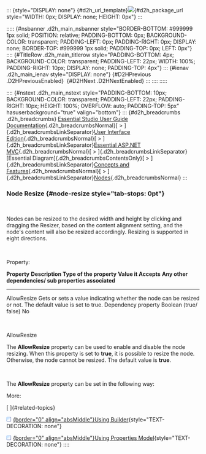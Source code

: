 ::: {style="DISPLAY: none"}
[](ms-xhelp:///?Id=d2h_url_template){#d2h_url_template}![](!package_url!){#d2h_package_url style="WIDTH: 0px; DISPLAY: none; HEIGHT: 0px"}
:::

::::: {#nsbanner .d2h_main_nsbanner style="BORDER-BOTTOM: #999999 1px solid; POSITION: relative; PADDING-BOTTOM: 0px; BACKGROUND-COLOR: transparent; PADDING-LEFT: 0px; PADDING-RIGHT: 0px; DISPLAY: none; BORDER-TOP: #999999 1px solid; PADDING-TOP: 0px; LEFT: 0px"}
:::: {#TitleRow .d2h_main_titlerow style="PADDING-BOTTOM: 4px; BACKGROUND-COLOR: transparent; PADDING-LEFT: 22px; WIDTH: 100%; PADDING-RIGHT: 10px; DISPLAY: none; PADDING-TOP: 4px"}
::: {#ienav .d2h_main_ienav style="DISPLAY: none"}
[](ms-xhelp:///?Id=1ff27c58-8d34-4d75-beb8-ef6983007d2a){#D2HPrevious .D2HPreviousEnabled}  [](ms-xhelp:///?Id=7385f81a-db4b-44bf-80a3-0310c0163c59){#D2HNext .D2HNextEnabled}
:::
::::
:::::

:::: {#nstext .d2h_main_nstext style="PADDING-BOTTOM: 10px; BACKGROUND-COLOR: transparent; PADDING-LEFT: 22px; PADDING-RIGHT: 10px; HEIGHT: 100%; OVERFLOW: auto; PADDING-TOP: 5px" hasuserbackground="true" valign="bottom"}
::: {#d2h_breadcrumbs .d2h_breadcrumbs}
[Essential Studio User Guide Documentation](ms-xhelp:///?Id=12457748-09e3-4d74-a240-8e049cedf030){.d2h_breadcrumbsNormal}[ \> ]{.d2h_breadcrumbsLinkSeparator}[User Interface Edition](ms-xhelp:///?Id=c29296b7-531c-413b-a0ec-488ca1f7f669){.d2h_breadcrumbsNormal}[ \> ]{.d2h_breadcrumbsLinkSeparator}[Essential ASP.NET MVC](ms-xhelp:///?Id=4b14e7d1-65c4-4f67-b1aa-2c37709905a5){.d2h_breadcrumbsNormal}[ \> ]{.d2h_breadcrumbsLinkSeparator}[Essential Diagram]{.d2h_breadcrumbsContentsOnly}[ \> ]{.d2h_breadcrumbsLinkSeparator}[Concepts and Features](ms-xhelp:///?Id=04839cdf-94fc-4d24-9f6b-119fdbd7bbfb){.d2h_breadcrumbsNormal}[ \> ]{.d2h_breadcrumbsLinkSeparator}[Nodes](ms-xhelp:///?Id=1707ce52-b3af-4e98-81bf-f419bfe59d33){.d2h_breadcrumbsNormal}
:::

### Node Resize {#node-resize style="tab-stops: 0pt"}

 

Nodes can be resized to the desired width and height by clicking and dragging the Resizer, based on the content alignment setting, and the node's content will also be resized accordingly. Resizing is supported in eight directions.

 

Property:

  **Property**   **Description**                                                                                             **Type of the property**   **Value it Accepts**    **Any other dependencies/ sub properties associated**
  -------------- ----------------------------------------------------------------------------------------------------------- -------------------------- ----------------------- -------------------------------------------------------
  AllowResize    Gets or sets a value indicating whether the node can be resized or not. The default value is set to true.   Dependency property        Boolean (true/ false)   No

 

AllowResize

The **AllowResize** property can be used to enable and disable the node resizing. When this property is set to **true**, it is possible to resize the node. Otherwise, the node cannot be resized. The default value is **true**.

 

The **AllowResize** property can be set in the following way:

More:

[ ]{#related-topics}

[![](button.gif){border="0" align="absMiddle"}Using Builder](ms-xhelp:///?Id=cedb4bfb-1928-4516-be71-6383c3231681){style="TEXT-DECORATION: none"}

[![](button.gif){border="0" align="absMiddle"}Using Properties Model](ms-xhelp:///?Id=566888d9-2ff7-4fd7-8d8f-005d29e68d34){style="TEXT-DECORATION: none"}
::::
